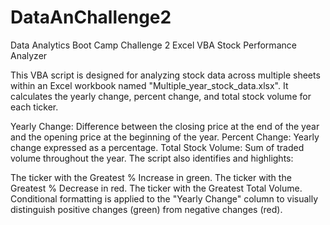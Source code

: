 # DataAnChallenge2
Data Analytics Boot Camp Challenge 2
Excel VBA Stock Performance Analyzer

This VBA script is designed for analyzing stock data across multiple sheets within an Excel workbook named "Multiple_year_stock_data.xlsx". It calculates the yearly change, percent change, and total stock volume for each ticker.

Yearly Change: Difference between the closing price at the end of the year and the opening price at the beginning of the year.
Percent Change: Yearly change expressed as a percentage.
Total Stock Volume: Sum of traded volume throughout the year.
The script also identifies and highlights:

The ticker with the Greatest % Increase in green.
The ticker with the Greatest % Decrease in red.
The ticker with the Greatest Total Volume.
Conditional formatting is applied to the "Yearly Change" column to visually distinguish positive changes (green) from negative changes (red).

